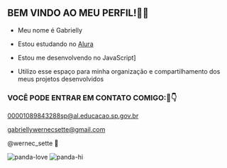 ## BEM VINDO AO MEU PERFIL!💟🌠

- Meu nome é Gabrielly

* Estou estudando no [Alura](https://alura.com.br)

- Estou me desenvolvendo no JavaScript]

- Utilizo esse espaço para minha organização e compartilhamento dos meus projetos desenvolvidos

### VOCÊ PODE ENTRAR EM CONTATO COMIGO:📧👇
00001089843288sp@al.educacao.sp.gov.br

gabriellywernecsette@gmail.com

@wernec_sette 📲

![panda-love](https://github.com/GabbyWernec7/GabbyWernec77/assets/171045881/47e9cb85-ba1f-4c71-b08a-bc44e0328c44) ![panda-hi](https://github.com/GabbyWernec7/GabbyWernec77/assets/171045881/ecb33879-c3b7-4ec8-b64a-59ca5f08671f)
